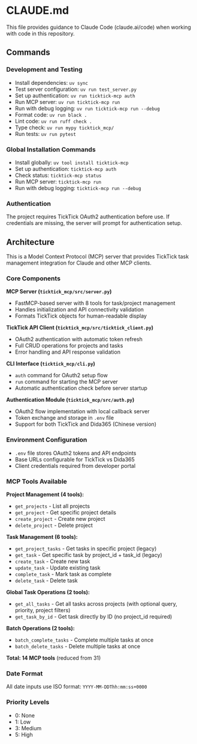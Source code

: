 # CLAUDE.md

This file provides guidance to Claude Code (claude.ai/code) when working with code in this repository.

## Commands

### Development and Testing
- Install dependencies: `uv sync`
- Test server configuration: `uv run test_server.py`
- Set up authentication: `uv run ticktick-mcp auth`
- Run MCP server: `uv run ticktick-mcp run`
- Run with debug logging: `uv run ticktick-mcp run --debug`
- Format code: `uv run black .`
- Lint code: `uv run ruff check .`
- Type check: `uv run mypy ticktick_mcp/`
- Run tests: `uv run pytest`

### Global Installation Commands
- Install globally: `uv tool install ticktick-mcp`
- Set up authentication: `ticktick-mcp auth`
- Check status: `ticktick-mcp status`
- Run MCP server: `ticktick-mcp run`
- Run with debug logging: `ticktick-mcp run --debug`

### Authentication
The project requires TickTick OAuth2 authentication before use. If credentials are missing, the server will prompt for authentication setup.

## Architecture

This is a Model Context Protocol (MCP) server that provides TickTick task management integration for Claude and other MCP clients.

### Core Components

**MCP Server (`ticktick_mcp/src/server.py`)**
- FastMCP-based server with 8 tools for task/project management
- Handles initialization and API connectivity validation
- Formats TickTick objects for human-readable display

**TickTick API Client (`ticktick_mcp/src/ticktick_client.py`)**
- OAuth2 authentication with automatic token refresh
- Full CRUD operations for projects and tasks
- Error handling and API response validation

**CLI Interface (`ticktick_mcp/cli.py`)**
- `auth` command for OAuth2 setup flow
- `run` command for starting the MCP server
- Automatic authentication check before server startup

**Authentication Module (`ticktick_mcp/src/auth.py`)**
- OAuth2 flow implementation with local callback server
- Token exchange and storage in `.env` file
- Support for both TickTick and Dida365 (Chinese version)

### Environment Configuration
- `.env` file stores OAuth2 tokens and API endpoints
- Base URLs configurable for TickTick vs Dida365
- Client credentials required from developer portal

### MCP Tools Available

**Project Management (4 tools):**
- `get_projects` - List all projects
- `get_project` - Get specific project details
- `create_project` - Create new project
- `delete_project` - Delete project

**Task Management (6 tools):**
- `get_project_tasks` - Get tasks in specific project (legacy)
- `get_task` - Get specific task by project_id + task_id (legacy)
- `create_task` - Create new task
- `update_task` - Update existing task
- `complete_task` - Mark task as complete
- `delete_task` - Delete task

**Global Task Operations (2 tools):**
- `get_all_tasks` - Get all tasks across projects (with optional query, priority, project filters)
- `get_task_by_id` - Get task directly by ID (no project_id required)

**Batch Operations (2 tools):**
- `batch_complete_tasks` - Complete multiple tasks at once
- `batch_delete_tasks` - Delete multiple tasks at once

**Total: 14 MCP tools** (reduced from 31)

### Date Format
All date inputs use ISO format: `YYYY-MM-DDThh:mm:ss+0000`

### Priority Levels
- 0: None
- 1: Low
- 3: Medium  
- 5: High